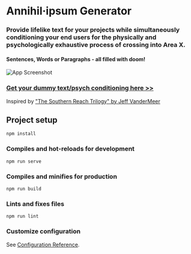 # Annihil·ipsum Generator

### Provide lifelike text for your projects while simultaneously conditioning your end users for the physically and psychologically exhaustive process of crossing into Area X. 

#### Sentences, Words or Paragraphs - all filled with doom!
![App Screenshot](https://i.ibb.co/qJBn54F/Screen-Shot-2021-12-11-at-1-40-35-PM.png)

### [Get your dummy text/psych conditioning here >>](https://annihilipsum.netlify.app/)

Inspired by ["The Southern Reach Trilogy" by Jeff VanderMeer](https://www.jeffvandermeer.com/book/area-x/)

## Project setup
```
npm install
```

### Compiles and hot-reloads for development
```
npm run serve
```

### Compiles and minifies for production
```
npm run build
```

### Lints and fixes files
```
npm run lint
```

### Customize configuration
See [Configuration Reference](https://cli.vuejs.org/config/).
